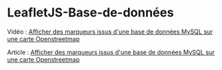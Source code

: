 # LeafletJS-Base-de-données

Vidéo : [Afficher des marqueurs issus d'une base de données MySQL sur une carte Openstreetmap](https://www.youtube.com/watch?v=OFMz4y9uY0M)

Article : [Afficher des marqueurs issus d'une base de données MySQL sur une carte Openstreetmap](https://nouvelle-techno.fr/articles/afficher-des-marqueurs-issus-d-une-base-de-donnees-mysql-sur-une-carte-openstreetmap)
